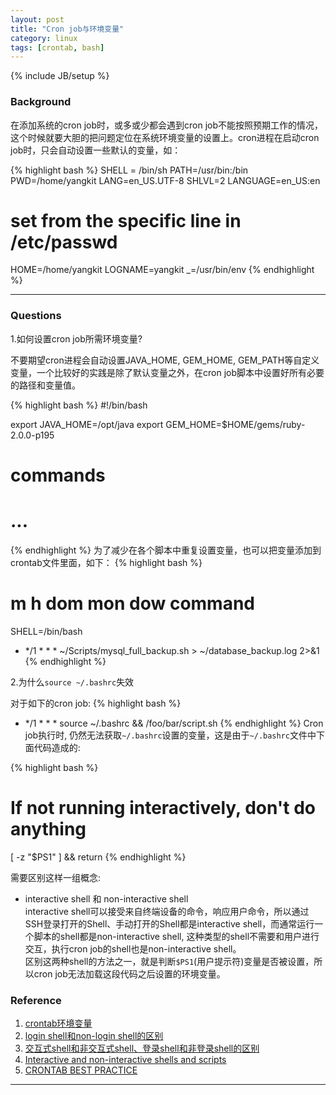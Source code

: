 ```yaml
---
layout: post
title: "Cron job与环境变量"
category: linux
tags: [crontab, bash]
---
```

{% include JB/setup %}

### Background
在添加系统的cron job时，或多或少都会遇到cron job不能按照预期工作的情况，这个时候就要大胆的把问题定位在系统环境变量的设置上。cron进程在启动cron job时，只会自动设置一些默认的变量，如：

{% highlight bash %}
SHELL = /bin/sh
PATH=/usr/bin:/bin
PWD=/home/yangkit
LANG=en_US.UTF-8
SHLVL=2
LANGUAGE=en_US:en
# set from the specific line in /etc/passwd
HOME=/home/yangkit
LOGNAME=yangkit
_=/usr/bin/env
{% endhighlight %}

---

### Questions

1.如何设置cron job所需环境变量?

不要期望cron进程会自动设置JAVA_HOME, GEM_HOME,
GEM_PATH等自定义变量，一个比较好的实践是除了默认变量之外，在cron job脚本中设置好所有必要的路径和变量值。

{% highlight bash %}
#!/bin/bash

export JAVA_HOME=/opt/java
export GEM_HOME=$HOME/gems/ruby-2.0.0-p195
# commands
# ...
{% endhighlight %}
为了减少在各个脚本中重复设置变量，也可以把变量添加到crontab文件里面，如下：
{% highlight bash %}
# m h  dom mon dow   command
SHELL=/bin/bash
* */1 * * * ~/Scripts/mysql_full_backup.sh > ~/database_backup.log 2>&1
{% endhighlight %}

2.为什么`source ~/.bashrc`失效

对于如下的cron job:
{% highlight bash %}
* */1 * * * source ~/.bashrc && /foo/bar/script.sh
{% endhighlight %}
Cron job执行时,
仍然无法获取`~/.bashrc`设置的变量，这是由于`~/.bashrc`文件中下面代码造成的:

{% highlight bash %}
# If not running interactively, don't do anything
[ -z "$PS1" ] && return
{% endhighlight %}

需要区别这样一组概念:

* interactive shell 和 non-interactive shell  
interactive shell可以接受来自终端设备的命令，响应用户命令，所以通过SSH登录打开的Shell、手动打开的Shell都是interactive
shell，而通常运行一个脚本的shell都是non-interactive shell, 这种类型的shell不需要和用户进行交互，执行cron job的shell也是non-interactive shell。  
区别这两种shell的方法之一，就是判断`$PS1`(用户提示符)变量是否被设置，所以cron job无法加载这段代码之后设置的环境变量。

### Reference
1. [crontab环境变量](http://justwinit.cn/post/3377/)
2. [login shell和non-login shell的区别](http://www.isayme.org/linux-diff-between-login-and-non-login-shell.html)
3. [交互式shell和非交互式shell、登录shell和非登录shell的区别](http://www.cnblogs.com/yangqionggo/p/3280891.html)
4. [Interactive and non-interactive shells and scripts](http://www.tldp.org/LDP/abs/html/intandnonint.html)
5. [CRONTAB BEST PRACTICE](http://blog.endpoint.com/2008/12/best-practices-for-cron.html)

---

